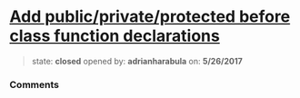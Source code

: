 # [Add public/private/protected before class function declarations](https://github.com/adrianharabula/condr/issues/141)

> state: **closed** opened by: **adrianharabula** on: **5/26/2017**



### Comments

